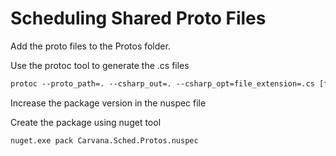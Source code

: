 ﻿Scheduling Shared Proto Files
========================================

Add the proto files to the Protos folder. 


Use the protoc tool to generate the .cs files

``` ps
protoc --proto_path=. --csharp_out=. --csharp_opt=file_extension=.cs [foo.proto]
```

Increase the package version in the nuspec file

Create the package using nuget tool

``` ps
nuget.exe pack Carvana.Sched.Protos.nuspec
```

